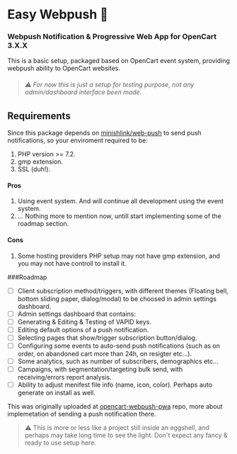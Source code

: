 # Easy Webpush 📨

### Webpush Notification & Progressive Web App for OpenCart 3.X.X

This is a basic setup, packaged based on OpenCart event system, providing webpush ability to OpenCart websites.

> ###### ⚠️ For now this is just a setup for testing purpose, not any admin/dashboard interface been made.

## Requirements

Since this package depends on [minishlink/web-push](https://github.com/web-push-libs/web-push-php) to send push notifications, so your enviroment required to be:

1. PHP version >= 7.2.
2. gmp extension.
3. SSL (duh!).

#### Pros

1. Using event system. And will continue all development using the event system.
2. ... Nothing more to mention now, untill start implementing some of the roadmap section.

#### Cons

1. Some hosting providers PHP setup may not have gmp extension, and you may not have controll to install it.

###Roadmap

- [ ] Client subscription method/triggers, with different themes (Floating bell, bottom sliding paper, dialog/modal) to be choosed in admin settings dashboard.
- [ ] Admin settings dashboard that contains:
- [ ] Generating & Editing & Testing of VAPID keys.
- [ ] Editing default options of a push notification.
- [ ] Selecting pages that show/trigger subscription button/dialog.
- [ ] Configuring some events to auto-send push notifications (such as on order, on abandoned cart more than 24h, on resigter etc...).
- [ ] Some analytics, such as number of subscribers, demographics etc...
- [ ] Campaigns, with segmentation/targeting bulk send, with receiving/errors report analysis.
- [ ] Ability to adjust menifest file info (name, icon, color). Perhaps auto generate on install as well.

This was originally uploaded at [opencart-webpush-pwa](https://github.com/aldabil21/opencart-webpush-pwa) repo, more about implemetation of sending a push notification there.

> ⚠️ This is more or less like a project still inside an eggshell, and perhaps may take long time to see the light. Don't expect any fancy & ready to use setup here.
